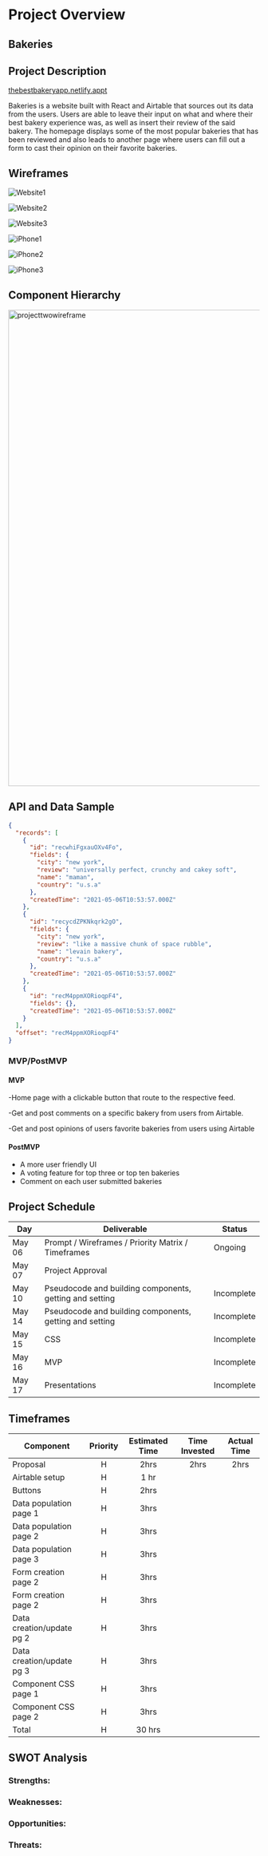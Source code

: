 # Project Overview

## Bakeries

## Project Description

<a href="thebestbakeryapp.netlify.app">thebestbakeryapp.netlify.appt</a>

Bakeries is a website built with React and Airtable that sources out its data from the users. Users are able to leave their input on what and where their best bakery experience was, as well as insert their review of the said bakery. The homepage displays some of the most popular bakeries that has been reviewed and also leads to another page where users can fill out a form to cast their opinion on their favorite bakeries.

## Wireframes

![Website1](https://user-images.githubusercontent.com/80069382/117472034-76b31d00-af26-11eb-8b54-a245466c2279.png)

![Website2](https://user-images.githubusercontent.com/80069382/117472076-83d00c00-af26-11eb-83f0-d6c6fa2d562d.png)

![Website3](https://user-images.githubusercontent.com/80069382/117472128-91859180-af26-11eb-8a88-de67b461877a.png)

![iPhone1](https://user-images.githubusercontent.com/80069382/117472140-95b1af00-af26-11eb-8001-ca1469e80cc6.png)

![iPhone2](https://user-images.githubusercontent.com/80069382/117472161-99ddcc80-af26-11eb-8404-90a21633fc13.png)

![iPhone3](https://user-images.githubusercontent.com/80069382/117472188-9fd3ad80-af26-11eb-8973-c3195fbbd234.png)

## Component Hierarchy

<img width="955" alt="projecttwowireframe" src="https://user-images.githubusercontent.com/80069382/117487498-298c7680-af39-11eb-8f1e-7d308928732f.png">

## API and Data Sample

```json
{
  "records": [
    {
      "id": "recwhiFgxauOXv4Fo",
      "fields": {
        "city": "new york",
        "review": "universally perfect, crunchy and cakey soft",
        "name": "maman",
        "country": "u.s.a"
      },
      "createdTime": "2021-05-06T10:53:57.000Z"
    },
    {
      "id": "recycdZPKNkqrk2gO",
      "fields": {
        "city": "new york",
        "review": "like a massive chunk of space rubble",
        "name": "levain bakery",
        "country": "u.s.a"
      },
      "createdTime": "2021-05-06T10:53:57.000Z"
    },
    {
      "id": "recM4ppmXORioqpF4",
      "fields": {},
      "createdTime": "2021-05-06T10:53:57.000Z"
    }
  ],
  "offset": "recM4ppmXORioqpF4"
}
```

### MVP/PostMVP

#### MVP

-Home page with a clickable button that route to the respective feed.

-Get and post comments on a specific bakery from users from Airtable.

-Get and post opinions of users favorite bakeries from users using Airtable

#### PostMVP

- A more user friendly UI
- A voting feature for top three or top ten bakeries
- Comment on each user submitted bakeries

## Project Schedule

| Day    | Deliverable                                             | Status     |
| ------ | ------------------------------------------------------- | ---------- |
| May 06 | Prompt / Wireframes / Priority Matrix / Timeframes      | Ongoing    |
| May 07 | Project Approval                                        |
| May 10 | Pseudocode and building components, getting and setting | Incomplete |
| May 14 | Pseudocode and building components, getting and setting | Incomplete |
| May 15 | CSS                                                     | Incomplete |
| May 16 | MVP                                                     | Incomplete |
| May 17 | Presentations                                           | Incomplete |

## Timeframes

| Component                 | Priority | Estimated Time | Time Invested | Actual Time |
| ------------------------- | :------: | :------------: | :-----------: | :---------: |
| Proposal                  |    H     |      2hrs      |     2hrs      |    2hrs     |
| Airtable setup            |    H     |      1 hr      |               |             |
| Buttons                   |    H     |      2hrs      |               |             |
| Data population page 1    |    H     |      3hrs      |               |             |
| Data population page 2    |    H     |      3hrs      |               |             |
| Data population page 3    |    H     |      3hrs      |               |             |
| Form creation page 2      |    H     |      3hrs      |               |             |
| Form creation page 2      |    H     |      3hrs      |               |             |
| Data creation/update pg 2 |    H     |      3hrs      |               |             |
| Data creation/update pg 3 |    H     |      3hrs      |               |             |
| Component CSS page 1      |    H     |      3hrs      |               |             |
| Component CSS page 2      |    H     |      3hrs      |               |             |
| Total                     |    H     |     30 hrs     |               |             |

## SWOT Analysis

### Strengths:

### Weaknesses:

### Opportunities:

### Threats:
